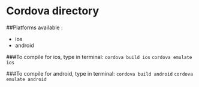 # Cordova directory

##Platforms available : 
 - ios
 - android

###To compile for ios, type in terminal:
`cordova build ios`
`cordova emulate ios`

###To compile for android, type in terminal:
`cordova build android`
`cordova emulate android`

